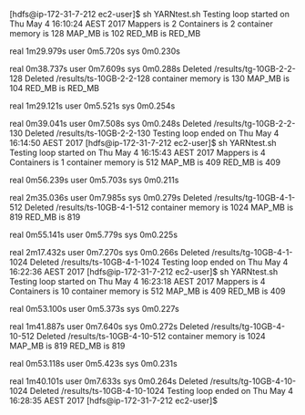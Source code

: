 [hdfs@ip-172-31-7-212 ec2-user]$  sh YARNtest.sh
Testing loop started on Thu May 4 16:10:24 AEST 2017
Mappers is 2
Containers is 2
container memory   is 128
MAP_MB is 102
RED_MB is RED_MB

real    1m29.979s
user    0m5.720s
sys     0m0.230s

real    0m38.737s
user    0m7.609s
sys     0m0.288s
Deleted /results/tg-10GB-2-2-128
Deleted /results/ts-10GB-2-2-128
container memory   is 130
MAP_MB is 104
RED_MB is RED_MB

real    1m29.121s
user    0m5.521s
sys     0m0.254s

real    0m39.041s
user    0m7.508s
sys     0m0.248s
Deleted /results/tg-10GB-2-2-130
Deleted /results/ts-10GB-2-2-130
Testing loop ended on Thu May 4 16:14:50 AEST 2017
[hdfs@ip-172-31-7-212 ec2-user]$  sh YARNtest.sh
Testing loop started on Thu May 4 16:15:43 AEST 2017
Mappers is 4
Containers is 1
container memory   is 512
MAP_MB is 409
RED_MB is 409

real    0m56.239s
user    0m5.703s
sys     0m0.211s

real    2m35.036s
user    0m7.985s
sys     0m0.279s
Deleted /results/tg-10GB-4-1-512
Deleted /results/ts-10GB-4-1-512
container memory   is 1024
MAP_MB is 819
RED_MB is 819

real    0m55.141s
user    0m5.779s
sys     0m0.225s

real    2m17.432s
user    0m7.270s
sys     0m0.266s
Deleted /results/tg-10GB-4-1-1024
Deleted /results/ts-10GB-4-1-1024
Testing loop ended on Thu May 4 16:22:36 AEST 2017
[hdfs@ip-172-31-7-212 ec2-user]$  sh YARNtest.sh
Testing loop started on Thu May 4 16:23:18 AEST 2017
Mappers is 4
Containers is 10
container memory   is 512
MAP_MB is 409
RED_MB is 409

real    0m53.100s
user    0m5.373s
sys     0m0.227s

real    1m41.887s
user    0m7.640s
sys     0m0.272s
Deleted /results/tg-10GB-4-10-512
Deleted /results/ts-10GB-4-10-512
container memory   is 1024
MAP_MB is 819
RED_MB is 819

real    0m53.118s
user    0m5.423s
sys     0m0.231s

real    1m40.101s
user    0m7.633s
sys     0m0.264s
Deleted /results/tg-10GB-4-10-1024
Deleted /results/ts-10GB-4-10-1024
Testing loop ended on Thu May 4 16:28:35 AEST 2017
[hdfs@ip-172-31-7-212 ec2-user]$
